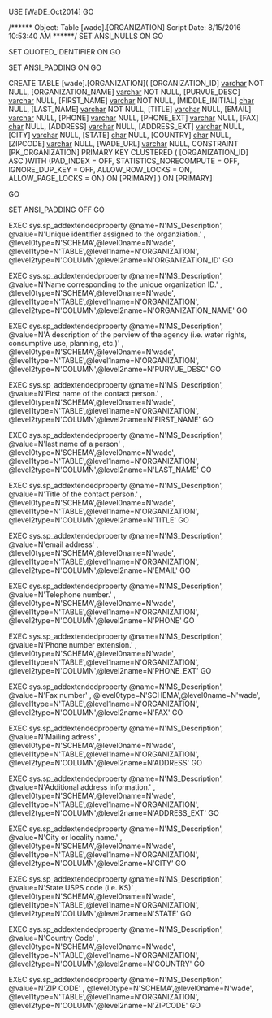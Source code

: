 ﻿USE [WaDE_Oct2014]
GO

/****** Object:  Table [wade].[ORGANIZATION]    Script Date: 8/15/2016 10:53:40 AM ******/
SET ANSI_NULLS ON
GO

SET QUOTED_IDENTIFIER ON
GO

SET ANSI_PADDING ON
GO

CREATE TABLE [wade].[ORGANIZATION](
	[ORGANIZATION_ID] [varchar](10) NOT NULL,
	[ORGANIZATION_NAME] [varchar](150) NOT NULL,
	[PURVUE_DESC] [varchar](250) NULL,
	[FIRST_NAME] [varchar](15) NOT NULL,
	[MIDDLE_INITIAL] [char](1) NULL,
	[LAST_NAME] [varchar](15) NOT NULL,
	[TITLE] [varchar](45) NULL,
	[EMAIL] [varchar](240) NULL,
	[PHONE] [varchar](15) NULL,
	[PHONE_EXT] [varchar](6) NULL,
	[FAX] [char](15) NULL,
	[ADDRESS] [varchar](30) NULL,
	[ADDRESS_EXT] [varchar](30) NULL,
	[CITY] [varchar](25) NULL,
	[STATE] [char](2) NULL,
	[COUNTRY] [char](2) NULL,
	[ZIPCODE] [varchar](14) NULL,
	[WADE_URL] [varchar](300) NULL,
 CONSTRAINT [PK_ORGANIZATION] PRIMARY KEY CLUSTERED 
(
	[ORGANIZATION_ID] ASC
)WITH (PAD_INDEX = OFF, STATISTICS_NORECOMPUTE = OFF, IGNORE_DUP_KEY = OFF, ALLOW_ROW_LOCKS = ON, ALLOW_PAGE_LOCKS = ON) ON [PRIMARY]
) ON [PRIMARY]

GO

SET ANSI_PADDING OFF
GO

EXEC sys.sp_addextendedproperty @name=N'MS_Description', @value=N'Unique identifier assigned to the organziation.' , @level0type=N'SCHEMA',@level0name=N'wade', @level1type=N'TABLE',@level1name=N'ORGANIZATION', @level2type=N'COLUMN',@level2name=N'ORGANIZATION_ID'
GO

EXEC sys.sp_addextendedproperty @name=N'MS_Description', @value=N'Name corresponding to the unique organization ID.' , @level0type=N'SCHEMA',@level0name=N'wade', @level1type=N'TABLE',@level1name=N'ORGANIZATION', @level2type=N'COLUMN',@level2name=N'ORGANIZATION_NAME'
GO

EXEC sys.sp_addextendedproperty @name=N'MS_Description', @value=N'A description of the perview of the agency (i.e. water rights, consumptive use, planning, etc.)' , @level0type=N'SCHEMA',@level0name=N'wade', @level1type=N'TABLE',@level1name=N'ORGANIZATION', @level2type=N'COLUMN',@level2name=N'PURVUE_DESC'
GO

EXEC sys.sp_addextendedproperty @name=N'MS_Description', @value=N'First name of the contact person.' , @level0type=N'SCHEMA',@level0name=N'wade', @level1type=N'TABLE',@level1name=N'ORGANIZATION', @level2type=N'COLUMN',@level2name=N'FIRST_NAME'
GO

EXEC sys.sp_addextendedproperty @name=N'MS_Description', @value=N'last name of a person' , @level0type=N'SCHEMA',@level0name=N'wade', @level1type=N'TABLE',@level1name=N'ORGANIZATION', @level2type=N'COLUMN',@level2name=N'LAST_NAME'
GO

EXEC sys.sp_addextendedproperty @name=N'MS_Description', @value=N'Title of the contact person.' , @level0type=N'SCHEMA',@level0name=N'wade', @level1type=N'TABLE',@level1name=N'ORGANIZATION', @level2type=N'COLUMN',@level2name=N'TITLE'
GO

EXEC sys.sp_addextendedproperty @name=N'MS_Description', @value=N'email address' , @level0type=N'SCHEMA',@level0name=N'wade', @level1type=N'TABLE',@level1name=N'ORGANIZATION', @level2type=N'COLUMN',@level2name=N'EMAIL'
GO

EXEC sys.sp_addextendedproperty @name=N'MS_Description', @value=N'Telephone number.' , @level0type=N'SCHEMA',@level0name=N'wade', @level1type=N'TABLE',@level1name=N'ORGANIZATION', @level2type=N'COLUMN',@level2name=N'PHONE'
GO

EXEC sys.sp_addextendedproperty @name=N'MS_Description', @value=N'Phone number extension.' , @level0type=N'SCHEMA',@level0name=N'wade', @level1type=N'TABLE',@level1name=N'ORGANIZATION', @level2type=N'COLUMN',@level2name=N'PHONE_EXT'
GO

EXEC sys.sp_addextendedproperty @name=N'MS_Description', @value=N'Fax number' , @level0type=N'SCHEMA',@level0name=N'wade', @level1type=N'TABLE',@level1name=N'ORGANIZATION', @level2type=N'COLUMN',@level2name=N'FAX'
GO

EXEC sys.sp_addextendedproperty @name=N'MS_Description', @value=N'Mailing adress' , @level0type=N'SCHEMA',@level0name=N'wade', @level1type=N'TABLE',@level1name=N'ORGANIZATION', @level2type=N'COLUMN',@level2name=N'ADDRESS'
GO

EXEC sys.sp_addextendedproperty @name=N'MS_Description', @value=N'Additional address information.' , @level0type=N'SCHEMA',@level0name=N'wade', @level1type=N'TABLE',@level1name=N'ORGANIZATION', @level2type=N'COLUMN',@level2name=N'ADDRESS_EXT'
GO

EXEC sys.sp_addextendedproperty @name=N'MS_Description', @value=N'City or locality name.' , @level0type=N'SCHEMA',@level0name=N'wade', @level1type=N'TABLE',@level1name=N'ORGANIZATION', @level2type=N'COLUMN',@level2name=N'CITY'
GO

EXEC sys.sp_addextendedproperty @name=N'MS_Description', @value=N'State USPS code (i.e. KS)' , @level0type=N'SCHEMA',@level0name=N'wade', @level1type=N'TABLE',@level1name=N'ORGANIZATION', @level2type=N'COLUMN',@level2name=N'STATE'
GO

EXEC sys.sp_addextendedproperty @name=N'MS_Description', @value=N'Country Code' , @level0type=N'SCHEMA',@level0name=N'wade', @level1type=N'TABLE',@level1name=N'ORGANIZATION', @level2type=N'COLUMN',@level2name=N'COUNTRY'
GO

EXEC sys.sp_addextendedproperty @name=N'MS_Description', @value=N'ZIP CODE' , @level0type=N'SCHEMA',@level0name=N'wade', @level1type=N'TABLE',@level1name=N'ORGANIZATION', @level2type=N'COLUMN',@level2name=N'ZIPCODE'
GO


